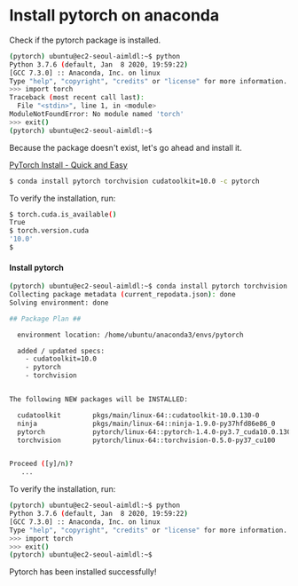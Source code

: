 

# Install pytorch on anaconda
Check if the pytorch package is installed.
```bash
(pytorch) ubuntu@ec2-seoul-aimldl:~$ python
Python 3.7.6 (default, Jan  8 2020, 19:59:22) 
[GCC 7.3.0] :: Anaconda, Inc. on linux
Type "help", "copyright", "credits" or "license" for more information.
>>> import torch
Traceback (most recent call last):
  File "<stdin>", line 1, in <module>
ModuleNotFoundError: No module named 'torch'
>>> exit()
(pytorch) ubuntu@ec2-seoul-aimldl:~$ 
```
Because the package doesn't exist, let's go ahead and install it.

[PyTorch Install - Quick and Easy](https://deeplizard.com/learn/video/UWlFM0R_x6I)
```bash
$ conda install pytorch torchvision cudatoolkit=10.0 -c pytorch
```
To verify the installation, run:
```bash
$ torch.cuda.is_available()
True
$ torch.version.cuda
'10.0'
$
```
#### Install pytorch 
```bash
(pytorch) ubuntu@ec2-seoul-aimldl:~$ conda install pytorch torchvision cudatoolkit=10.0 -c pytorch
Collecting package metadata (current_repodata.json): done
Solving environment: done

## Package Plan ##

  environment location: /home/ubuntu/anaconda3/envs/pytorch

  added / updated specs:
    - cudatoolkit=10.0
    - pytorch
    - torchvision


The following NEW packages will be INSTALLED:

  cudatoolkit        pkgs/main/linux-64::cudatoolkit-10.0.130-0
  ninja              pkgs/main/linux-64::ninja-1.9.0-py37hfd86e86_0
  pytorch            pytorch/linux-64::pytorch-1.4.0-py3.7_cuda10.0.130_cudnn7.6.3_0
  torchvision        pytorch/linux-64::torchvision-0.5.0-py37_cu100


Proceed ([y]/n)? 
   ...
```
To verify the installation, run:
```bash
(pytorch) ubuntu@ec2-seoul-aimldl:~$ python
Python 3.7.6 (default, Jan  8 2020, 19:59:22) 
[GCC 7.3.0] :: Anaconda, Inc. on linux
Type "help", "copyright", "credits" or "license" for more information.
>>> import torch
>>> exit()
(pytorch) ubuntu@ec2-seoul-aimldl:~$
```
Pytorch has been installed successfully!
